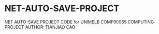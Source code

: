 # NET-AUTO-SAVE-PROJECT
NET AUTO-SAVE PROJECT CODE for UNIMELB COMP90055 COMPUTING PROJECT
AUTHOR: TIANJIAO CAO
